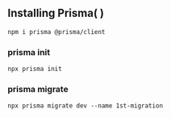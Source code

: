 ## Installing Prisma( )
```
npm i prisma @prisma/client
```

### prisma init
```
npx prisma init
```

### prisma migrate
```
npx prisma migrate dev --name 1st-migration
```